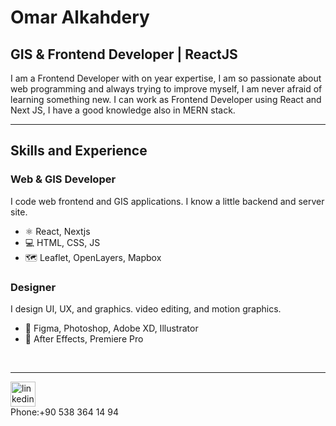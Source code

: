 
# Omar Alkahdery
## **GIS & Frontend Developer** | ReactJS

I am a Frontend Developer with on year expertise, I am so passionate about web programming and always trying to improve myself, I am never afraid of learning
something new. I can work as Frontend Developer using React and Next JS, I have a good knowledge also in MERN stack.

<hr>

## Skills and Experience


### **Web & GIS Developer**

I code web frontend and GIS applications. I know a little backend and server site.

- ⚛ React, Nextjs
- 💻 HTML, CSS, JS
- 🗺️ Leaflet, OpenLayers, Mapbox

### **Designer**

I design UI, UX, and graphics. video editing, and motion graphics.

- 🎨 Figma, Photoshop, Adobe XD, Illustrator
- 🎦 After Effects, Premiere Pro
<br>
<hr>

[<img src='https://cdn.jsdelivr.net/npm/simple-icons@3.0.1/icons/linkedin.svg' alt='linkedin' height='40'>](https://www.linkedin.com/in/omar-al-kahdery-21235b1b7/)
<br>
Phone:+90 538 364 14 94
